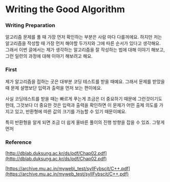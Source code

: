 # Writing the Good Algorithm

### Writing Preparation

알고리즘 문제를 풀 때 가장 먼저 확인하는 부분은 사람 마다 다를꺼에요.  하지만 저는 알고리즘을 작성할 때 가장 먼저 해야할 두가지와 그에 따른 순서가 있다고 생각해요.   
그래서 이번 글에서는 제가 생각하는 알고리즘을 잘 작성하는 법에 대해 이야기 해보고, 그런 일련의 과정에 대해 이야기 해보려고 해요.

### First

제가 알고리즘을 접하는 곳은 대부분 코딩 테스트를 받을 때예요.  그래서 문제를 받았을 때 문제 설명보단 입력과 출력을 먼저 보는 편이에요. 

사실 코딩테스트를 받을 때는 빠르게 푸는게 조금은 더 중요하기 때문에 그런것이기도 한데, 그것보다 더 중요한 것은 입력과 출력을 확인하면 이 문제가 어떤 출제 의도를 가지고 있고, 반환형에 따른 값의 크기를 가늠할 수 있기 때문이예요. 

특히 반환형을 알게 되면 조금 더 쉽게 올바른 풀이의 진행 방향을 잡을 수 있죠. 그렇게 먼저 



### Reference

[http://dblab.duksung.ac.kr/ds/pdf/Chap02.pdf](http://dblab.duksung.ac.kr/ds/pdf/Chap02.pdf)

[https://archive.mu.ac.in/myweb\_test/syllFybscit/C++.pdf](https://archive.mu.ac.in/myweb_test/syllFybscit/C++.pdf)  


